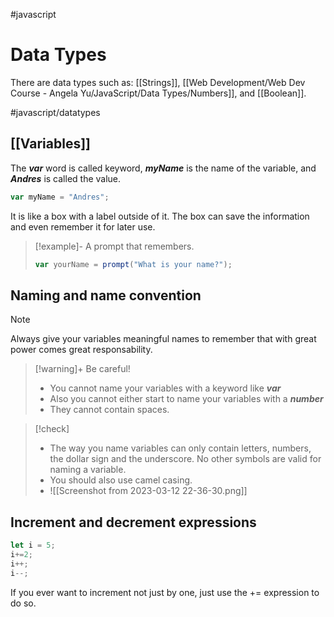 #javascript 

# Data Types 

There are data types such as: [[Strings]], [[Web Development/Web Dev Course - Angela Yu/JavaScript/Data Types/Numbers]], and [[Boolean]].

#javascript/datatypes

## [[Variables]] 

The ***var*** word is called keyword, ***myName*** is the name of the variable, and ***Andres*** is called the value.

```js
var myName = "Andres";
```

It is like a box with a label outside of it. The box can save the information and even remember it for later use.

> [!example]- A prompt that remembers.
> ```js
> var yourName = prompt("What is your name?");
>```

## Naming and name convention

>[!note]
>Always give your variables meaningful names to remember that with great power comes great responsability.

>[!warning]+ Be careful!
> - You cannot name your variables with a keyword like ***var***
> - Also you cannot either start to name your variables with a ***number***
> - They cannot contain spaces.

>[!check]
> - The way you name variables can only contain letters, numbers, the dollar sign and the underscore. No other symbols are valid for naming a variable.
>- You should also use camel casing. 
>- ![[Screenshot from 2023-03-12 22-36-30.png]]

## Increment and decrement expressions

```js
let i = 5;
i+=2;
i++;
i--;
```

If you ever want to increment not just by one, just use the += expression to do so.









